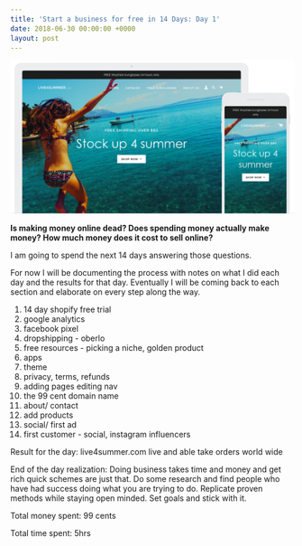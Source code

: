 ```yaml
---
title: 'Start a business for free in 14 Days: Day 1'
date: 2018-06-30 00:00:00 +0000
layout: post
---
```

![](/uploads/l4s.png)

**Is making money online dead? Does spending money actually make money? How much money does it cost to sell online?**

I am going to spend the next 14 days answering those questions.

For now I will be documenting the process with notes on what I did each day and the results for that day. Eventually I will be coming back to each section and elaborate on every step along the way.

 1. 14 day shopify free trial
 2. google analytics
 3. facebook pixel
 4. dropshipping - oberlo
 5. free resources - picking a niche, golden product
 6. apps
 7. theme
 8. privacy, terms, refunds
 9. adding pages editing nav
10. the 99 cent domain name
11. about/ contact
12. add products
13. social/ first ad
14. first customer - social, instagram influencers

Result for the day: live4summer.com live and able take orders world wide

End of the day realization: Doing business takes time and money and get rich quick schemes are just that. Do some research and find people who have had success doing what you are trying to do. Replicate proven methods while staying open minded. Set goals and stick with it.

Total money spent: 99 cents

Total time spent: 5hrs